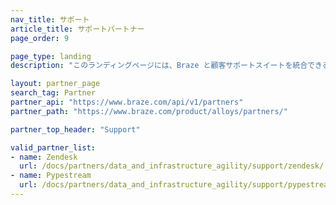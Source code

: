 ```yaml
---
nav_title: サポート
article_title: サポートパートナー
page_order: 9

page_type: landing
description: "このランディングページには、Braze と顧客サポートスイートを統合できる Braze パートナー (Alloys) が一覧表示されています。"

layout: partner_page
search_tag: Partner
partner_api: "https://www.braze.com/api/v1/partners"
partner_path: "https://www.braze.com/product/alloys/partners/"

partner_top_header: "Support"

valid_partner_list:
- name: Zendesk
  url: /docs/partners/data_and_infrastructure_agility/support/zendesk/
- name: Pypestream
  url: /docs/partners/data_and_infrastructure_agility/support/pypestream/
---
```

